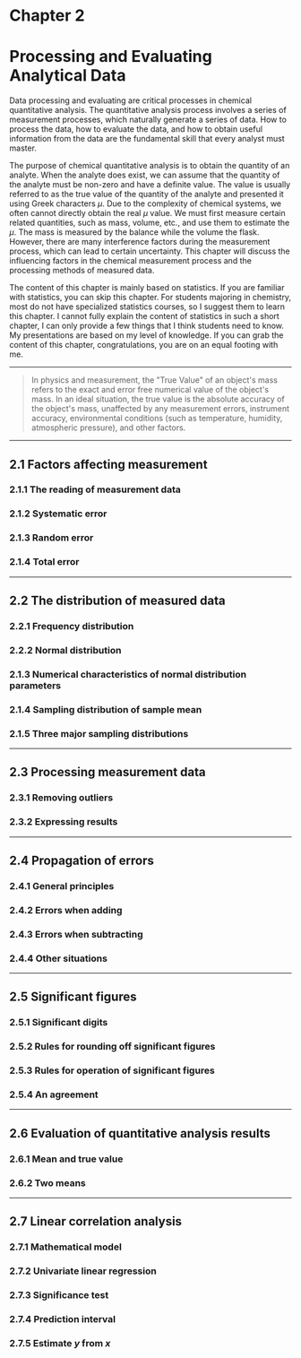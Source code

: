 # Chapter 2

# Processing and Evaluating Analytical Data

Data processing and evaluating are critical processes in chemical quantitative analysis. The quantitative analysis process involves a series of measurement processes, which naturally generate a series of data. How to process the data, how to evaluate the data, and how to obtain useful information from the data are the fundamental skill that every analyst must master. 

The purpose of chemical quantitative analysis is to obtain the quantity of an analyte. When the analyte does exist, we can assume that the quantity of the analyte must be non-zero and have a definite value. The value is usually referred to as the true value of the quantity of the analyte and presented it using Greek characters $\mu$. Due to the complexity of chemical systems, we often cannot directly obtain the real $\mu$ value. We must first measure certain related quantities, such as mass, volume, etc., and use them to estimate the $\mu$. The mass is measured by the balance while the volume the flask. However, there are many interference factors during the measurement process, which can lead to certain uncertainty. This chapter will discuss the influencing factors in the chemical measurement process and the processing methods of measured data.

The content of this chapter is mainly based on statistics. If you are familiar with statistics, you can skip this chapter. For students majoring in chemistry, most do not have specialized statistics courses, so I suggest them  to learn this chapter. I cannot fully explain the content of statistics in such a short chapter, I can only provide a few things that I think students need to know. My presentations are based on my level of knowledge. If you can grab the content of this chapter, congratulations, you are on an equal footing with me.

---

> In physics and measurement, the "True Value" of an object's mass refers to the exact and error free numerical value of the object's mass. In an ideal situation, the true value is the absolute accuracy of the object's mass, unaffected by any measurement errors, instrument accuracy, environmental conditions (such as temperature, humidity, atmospheric pressure), and other factors.



---

## 2.1 Factors affecting measurement

### 2.1.1 The reading of measurement data

### 2.1.2 Systematic error

### 2.1.3 Random error

### 2.1.4 Total error

---

## 2.2 The distribution of measured data

### 2.2.1 Frequency distribution

### 2.2.2 Normal distribution

### 2.1.3 Numerical characteristics of normal distribution parameters

### 2.1.4 Sampling distribution of sample mean

### 2.1.5 Three major sampling distributions

---

## 2.3 Processing measurement data

### 2.3.1 Removing outliers

### 2.3.2 Expressing results

---

## 2.4 Propagation of errors

### 2.4.1 General principles

### 2.4.2 Errors when adding

### 2.4.3 Errors when subtracting

### 2.4.4 Other situations

---

## 2.5 Significant figures

### 2.5.1 Significant digits

### 2.5.2 Rules for rounding off significant figures

### 2.5.3 Rules for operation of significant figures

### 2.5.4 An agreement

---

## 2.6 Evaluation of quantitative analysis results

### 2.6.1 Mean and true value

### 2.6.2 Two means

---

## 2.7 Linear correlation analysis

### 2.7.1 Mathematical model

### 2.7.2 Univariate linear regression

### 2.7.3 Significance test

### 2.7.4 Prediction interval

### 2.7.5 Estimate $y$ from $x$




